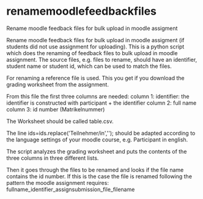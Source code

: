 # renamemoodlefeedbackfiles
Rename moodle feedback files for bulk upload in moodle assigment

Rename moodle feedback files for bulk upload in moodle assigment (if students did not use assignment for uploading). This is a python script which does the renaming of feedback files to bulk upload in moodle assignment. The source files, e.g. files to rename, should have an identifier, student name or student id, which can be used to match the files.

For renaming a reference file is used. This you get if you download the grading worksheet from the assignment. 

From this file the first three columns are needed:
column 1: identifier: the identifier is constructed with participant + the identifier
column 2: full name
column 3: id number (Matrikelnummer)


The Worksheet should be called table.csv.

The line  ids=ids.replace('Teilnehmer/in',''); should be adapted according to the language settings of your moodle course, e.g. Participant in english.

The script analyzes the grading worksheet and puts the contents of the three columns in three different lists.

Then it goes through the files to be renamed and looks if the file name contains the id number. If this is the case the file is renamed following the pattern the moodle assignment requires: 
fullname_identifier_assignsubmission_file_filename

